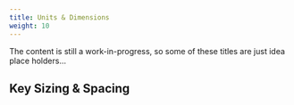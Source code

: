 ```yaml
---
title: Units & Dimensions
weight: 10
---
```


The content is still a work-in-progress, so some of these titles are just idea place holders...

## Key Sizing & Spacing
